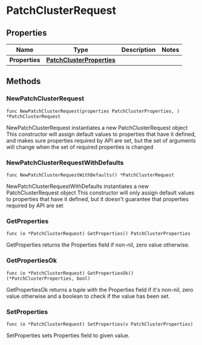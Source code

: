 # PatchClusterRequest

## Properties

|Name | Type | Description | Notes|
|------------ | ------------- | ------------- | -------------|
|**Properties** | [**PatchClusterProperties**](PatchClusterProperties.md) |  | |

## Methods

### NewPatchClusterRequest

`func NewPatchClusterRequest(properties PatchClusterProperties, ) *PatchClusterRequest`

NewPatchClusterRequest instantiates a new PatchClusterRequest object
This constructor will assign default values to properties that have it defined,
and makes sure properties required by API are set, but the set of arguments
will change when the set of required properties is changed

### NewPatchClusterRequestWithDefaults

`func NewPatchClusterRequestWithDefaults() *PatchClusterRequest`

NewPatchClusterRequestWithDefaults instantiates a new PatchClusterRequest object
This constructor will only assign default values to properties that have it defined,
but it doesn't guarantee that properties required by API are set

### GetProperties

`func (o *PatchClusterRequest) GetProperties() PatchClusterProperties`

GetProperties returns the Properties field if non-nil, zero value otherwise.

### GetPropertiesOk

`func (o *PatchClusterRequest) GetPropertiesOk() (*PatchClusterProperties, bool)`

GetPropertiesOk returns a tuple with the Properties field if it's non-nil, zero value otherwise
and a boolean to check if the value has been set.

### SetProperties

`func (o *PatchClusterRequest) SetProperties(v PatchClusterProperties)`

SetProperties sets Properties field to given value.



